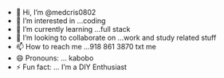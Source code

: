 - 👋 Hi, I’m @medcris0802
- 👀 I’m interested in ...coding 
- 🌱 I’m currently learning ...full stack 
- 💞️ I’m looking to collaborate on ...work and study related stuff
- 📫 How to reach me ...918 861 3870 txt me
- 😄 Pronouns: ... kabobo
- ⚡ Fun fact: ... I’m a DIY Enthusiast

<!---
medcris0802/medcris0802 is a ✨ special ✨ repository because its `README.md` (this file) appears on your GitHub profile.
You can click the Preview link to take a look at your changes.
--->
